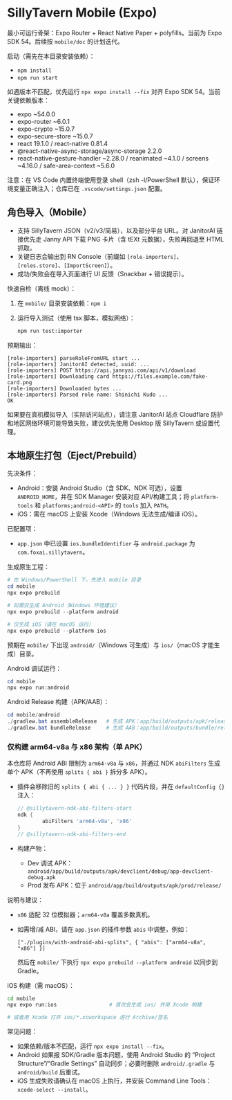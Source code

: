 # SillyTavern Mobile (Expo)

最小可运行骨架：Expo Router + React Native Paper + polyfills。当前为 Expo SDK 54。后续按 `mobile/doc` 的计划迭代。

启动（需先在本目录安装依赖）：
- `npm install`
- `npm run start`

如遇版本不匹配，优先运行 `npx expo install --fix` 对齐 Expo SDK 54。当前关键依赖版本：

- expo ~54.0.0
- expo-router ~6.0.1
- expo-crypto ~15.0.7
- expo-secure-store ~15.0.7
- react 19.1.0 / react-native 0.81.4
- @react-native-async-storage/async-storage 2.2.0
- react-native-gesture-handler ~2.28.0 / reanimated ~4.1.0 / screens ~4.16.0 / safe-area-context ~5.6.0

注意：在 VS Code 内置终端使用登录 shell（zsh -l/PowerShell 默认），保证环境变量正确注入；仓库已在 `.vscode/settings.json` 配置。

## 角色导入（Mobile）

- 支持 SillyTavern JSON（v2/v3/简易），以及部分平台 URL。对 JanitorAI 链接优先走 Janny API 下载 PNG 卡片（含 tEXt 元数据），失败再回退至 HTML 抓取。
- 关键日志会输出到 RN Console（前缀如 `[role-importers]`、`[roles.store]`、`[ImportScreen]`）。
- 成功/失败会在导入页面进行 UI 反馈（Snackbar + 错误提示）。

快速自检（离线 mock）：

1. 在 `mobile/` 目录安装依赖：`npm i`
2. 运行导入测试（使用 tsx 脚本，模拟网络）：

	```sh
	npm run test:importer
	```

预期输出：

```
[role-importers] parseRoleFromURL start ...
[role-importers] JanitorAI detected, uuid: ...
[role-importers] POST https://api.jannyai.com/api/v1/download
[role-importers] Downloading card https://files.example.com/fake-card.png
[role-importers] Downloaded bytes ...
[role-importers] Parsed role name: Shinichi Kudo ...
OK
```

如果要在真机模拟导入（实际访问站点），请注意 JanitorAI 站点 Cloudflare 防护和地区网络环境可能导致失败，建议优先使用 Desktop 版 SillyTavern 或设置代理。

## 本地原生打包（Eject/Prebuild）

先决条件：
- Android：安装 Android Studio（含 SDK、NDK 可选），设置 `ANDROID_HOME`，并在 SDK Manager 安装对应 API/构建工具；将 `platform-tools` 和 `platforms;android-<API>` 的 `tools` 加入 `PATH`。
- iOS：需在 macOS 上安装 Xcode（Windows 无法生成/编译 iOS）。

已配置项：
- `app.json` 中已设置 `ios.bundleIdentifier` 与 `android.package` 为 `com.foxai.sillytavern`。

生成原生工程：

```powershell
# 在 Windows/PowerShell 下，先进入 mobile 目录
cd mobile
npx expo prebuild

# 如需仅生成 Android（Windows 环境建议）
npx expo prebuild --platform android

# 仅生成 iOS（请在 macOS 运行）
npx expo prebuild --platform ios
```

预期在 `mobile/` 下出现 `android/`（Windows 可生成）与 `ios/`（macOS 才能生成）目录。

Android 调试运行：

```powershell
cd mobile
npx expo run:android
```

Android Release 构建（APK/AAB）：

```powershell
cd mobile/android
./gradlew.bat assembleRelease   # 生成 APK：app/build/outputs/apk/release/
./gradlew.bat bundleRelease     # 生成 AAB：app/build/outputs/bundle/release/
```

### 仅构建 arm64-v8a 与 x86 架构（单 APK）

本仓库将 Android ABI 限制为 `arm64-v8a` 与 `x86`，并通过 NDK `abiFilters` 生成单个 APK（不再使用 `splits { abi }` 拆分多 APK）。

- 插件会移除旧的 `splits { abi { ... } }` 代码片段，并在 `defaultConfig {}` 注入：

	```gradle
	// @sillytavern-ndk-abi-filters-start
	ndk {
			abiFilters 'arm64-v8a', 'x86'
	}
	// @sillytavern-ndk-abi-filters-end
	```

- 构建产物：
	- Dev 调试 APK：`android/app/build/outputs/apk/devclient/debug/app-devclient-debug.apk`
	- Prod 发布 APK：位于 `android/app/build/outputs/apk/prod/release/`

说明与建议：
- `x86` 适配 32 位模拟器；`arm64-v8a` 覆盖多数真机。
- 如需增/减 ABI，请在 `app.json` 的插件参数 `abis` 中调整，例如：

	```jsonc
	["./plugins/with-android-abi-splits", { "abis": ["arm64-v8a", "x86"] }]
	```

	然后在 `mobile/` 下执行 `npx expo prebuild --platform android` 以同步到 Gradle。

iOS 构建（需 macOS）：

```sh
cd mobile
npx expo run:ios                 # 首次会生成 ios/ 并用 Xcode 构建

# 或者用 Xcode 打开 ios/*.xcworkspace 进行 Archive/签名
```

常见问题：
- 如果依赖/版本不匹配，运行 `npx expo install --fix`。
- Android 如果报 SDK/Gradle 版本问题，使用 Android Studio 的 “Project Structure”/“Gradle Settings” 自动同步；必要时删除 `android/.gradle` 与 `android/build` 后重试。
- iOS 生成失败请确认在 macOS 上执行，并安装 Command Line Tools：`xcode-select --install`。
